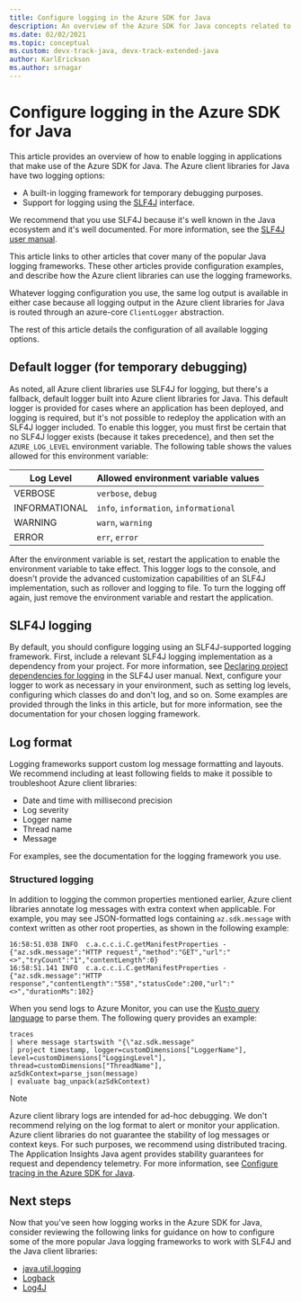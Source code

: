 ```yaml
---
title: Configure logging in the Azure SDK for Java
description: An overview of the Azure SDK for Java concepts related to logging
ms.date: 02/02/2021
ms.topic: conceptual
ms.custom: devx-track-java, devx-track-extended-java
author: KarlErickson
ms.author: srnagar
---
```


# Configure logging in the Azure SDK for Java

This article provides an overview of how to enable logging in applications that make use of the Azure SDK for Java. The Azure client libraries for Java have two logging options:

* A built-in logging framework for temporary debugging purposes.
* Support for logging using the [SLF4J](https://www.slf4j.org/) interface.

We recommend that you use SLF4J because it's well known in the Java ecosystem and it's well documented. For more information, see the [SLF4J user manual](https://www.slf4j.org/manual.html).

This article links to other articles that cover many of the popular Java logging frameworks. These other articles provide configuration examples, and describe how the Azure client libraries can use the logging frameworks.

Whatever logging configuration you use, the same log output is available in either case because all logging output in the Azure client libraries for Java is routed through an azure-core `ClientLogger` abstraction.

The rest of this article details the configuration of all available logging options.

## Default logger (for temporary debugging)

As noted, all Azure client libraries use SLF4J for logging, but there's a fallback, default logger built into Azure client libraries for Java. This default logger is provided for cases where an application has been deployed, and logging is required, but it's not possible to redeploy the application with an SLF4J logger included. To enable this logger, you must first be certain that no SLF4J logger exists (because it takes precedence), and then set the `AZURE_LOG_LEVEL` environment variable. The following table shows the values allowed for this environment variable:

| Log Level              | Allowed environment variable values    |
|------------------------|----------------------------------------|
| VERBOSE                | `verbose`, `debug`                     |
| INFORMATIONAL          | `info`, `information`, `informational` |
| WARNING                | `warn`, `warning`                      |
| ERROR                  | `err`, `error`                         |

After the environment variable is set, restart the application to enable the environment variable to take effect. This logger logs to the console, and doesn't provide the advanced customization capabilities of an SLF4J implementation, such as rollover and logging to file. To turn the logging off again, just remove the environment variable and restart the application.

## SLF4J logging

By default, you should configure logging using an SLF4J-supported logging framework. First, include a relevant SLF4J logging implementation as a dependency from your project. For more information, see [Declaring project dependencies for logging](http://www.slf4j.org/manual.html#projectDep) in the SLF4J user manual. Next, configure your logger to work as necessary in your environment, such as setting log levels, configuring which classes do and don't log, and so on. Some examples are provided through the links in this article, but for more information, see the documentation for your chosen logging framework.

## Log format

Logging frameworks support custom log message formatting and layouts. We recommend including at least following fields to make it possible to troubleshoot Azure client libraries:

* Date and time with millisecond precision
* Log severity
* Logger name
* Thread name
* Message

For examples, see the documentation for the logging framework you use.

### Structured logging

In addition to logging the common properties mentioned earlier, Azure client libraries annotate log messages with extra context when applicable. For example, you may see JSON-formatted logs containing `az.sdk.message` with context written as other root properties, as shown in the following example:

```log
16:58:51.038 INFO  c.a.c.c.i.C.getManifestProperties - {"az.sdk.message":"HTTP request","method":"GET","url":"<>","tryCount":"1","contentLength":0}
16:58:51.141 INFO  c.a.c.c.i.C.getManifestProperties - {"az.sdk.message":"HTTP response","contentLength":"558","statusCode":200,"url":"<>","durationMs":102}
```

When you send logs to Azure Monitor, you can use the [Kusto query language](/azure/data-explorer/kusto/query/) to parse them. The following query provides an example:

```kusto
traces 
| where message startswith "{\"az.sdk.message"
| project timestamp, logger=customDimensions["LoggerName"], level=customDimensions["LoggingLevel"], thread=customDimensions["ThreadName"], azSdkContext=parse_json(message)
| evaluate bag_unpack(azSdkContext)
```

> [!NOTE]
> Azure client library logs are intended for ad-hoc debugging. We don't recommend relying on the log format to alert or monitor your application. Azure client libraries do not guarantee the stability of log messages or context keys. For such purposes, we recommend using distributed tracing. The Application Insights Java agent provides stability guarantees for request and dependency telemetry. For more information, see [Configure tracing in the Azure SDK for Java](tracing.md).

## Next steps

Now that you've seen how logging works in the Azure SDK for Java, consider reviewing the following links for guidance on how to configure some of the more popular Java logging frameworks to work with SLF4J and the Java client libraries:

* [java.util.logging](logging-jul.md)
* [Logback](logging-logback.md)
* [Log4J](logging-log4j.md)
